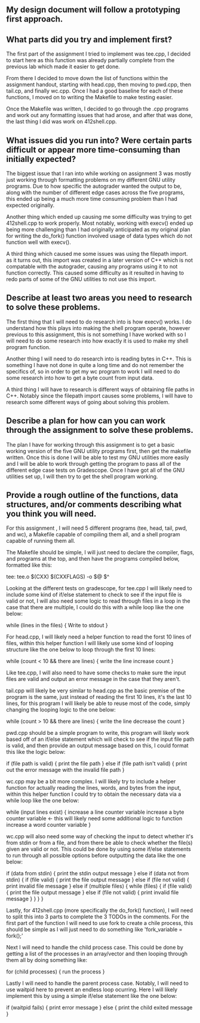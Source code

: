 ## My design document will follow a prototyping first approach.

## What parts did you try and implement first?

The first part of the assignment I tried to implement was tee.cpp, I decided to start here as this function was already partially complete from the previous lab which made it easier to get done.

From there I decided to move down the list of functions within the assignment handout, starting with head.cpp, then moving to pwd.cpp, then tail.cp, and finally wc.cpp. Once I had a good baseline for each of these functions, I moved on to writing the Makefile to make testing easier.

Once the Makefile was written, I decided to go through the .cpp programs and work out any formatting issues that had arose, and after that was done, the last thing I did was work on 412shell.cpp.

## What issues did you run into? Were certain parts difficult or appear  more time-consuming than initially expected?

The biggest issue that I ran into while working on assignment 3 was mostly just working through formatting problems on my different GNU utility programs. Due to how specific the autograder wanted the output to be, along with the number of different edge cases across the five programs, this ended up being a much more time consuming problem than I had expected originally.

Another thing which ended up causing me some difficulty was trying to get 412shell.cpp to work properly. Most notably, working with execv() ended up being more challenging than I had originally anticipated as my original plan for writing the do_fork() function involved usage of data types which do not function well with execv().

A third thing which caused me some issues was using the filepath import. as it turns out, this import was created in a later version of C++ which is not compatable with the autograder, causing any programs using it to not function correctly. This caused some difficulty as it resulted in having to redo parts of some of the GNU utilities to not use this import.

## Describe at least two areas you need to research to solve these  problems.

The first thing that I will need to do research into is how execv() works. I do understand how this plays into making the shell program operate, however previous to this assignment, this is not something I have worked with so I will need to do some research into how exactly it is used to make my shell program function.

Another thing I will need to do research into is reading bytes in C++. This is something I have not done in quite a long time and do not remember the specifics of, so in order to get my wc program to work I will need to do some research into how to get a byte count from input data.

A third thing I will have to research is different ways of obtaining file paths in C++. Notably since the filepath import causes some problems, I will have to research some different ways of going about solving this problem.

## Describe a plan for how can you can work through the assignment to  solve these problems.

The plan I have for working through this assignment is to get a basic working version of the five GNU utility programs first, then get the makefile written. Once this is done I will be able to test my GNU utilities more easily and I will be able to work through getting the program to pass all of the different edge case tests on Gradescope. Once I have got all of the GNU utilities set up, I will then try to get the shell program working.

## Provide a rough outline of the functions, data structures, and/or comments describing what you think you will need.

For this assignment , I will need 5 different programs (tee, head, tail, pwd, and wc), a Makefile capable of compiling them all, and a shell program capable of running them all.

The Makefile should be simple, I will just need to declare the compiler, flags, and programs at the top, and then have the programs compiled below, formatted like this:

tee: tee.o
	$(CXX) $(CXXFLAGS) -o $@ $^

Looking at the different tests on gradescope, for tee.cpp I will likely need to include some kind of if/else statement to check to see if the input file is valid or not, I will also need some logic to read through files in a loop in the case that there are multiple, I could do this with a while loop like the one below:

while (lines in the files) {
        Write to stdout
}

For head.cpp, I will likely need a helper function to read the forst 10 lines of files, within this helper function I will likely use some kind of looping structure like the one below to loop through the first 10 lines:

while (count < 10 && there are lines) {
        write the line
        increase count
}

Like tee.cpp, I will also need to have some checks to make sure the input files are valid and output an error message in the case that they aren't.

tail.cpp will likely be very similar to head.cpp as the basic premise of the program is the same, just instead of reading the first 10 lines, it's the last 10 lines, for this program I will likely be able to reuse most of the code, simply changing the looping logic to the one below:

while (count > 10 && there are lines) {
        write the line
        decrease the count
}

pwd.cpp should be a simple program to write, this program will likely work based off of an if/else statement which will check to see if the input file path is valid, and then provide an output message based on this, I could format this like the logic below:

if (file path is valid) {
    print the file path
}
else if (file path isn't valid) {
    print out the error message with the invalid file path
}

wc.cpp may be a bit more complex. I will likely try to include a helper function for actually reading the lines, words, and bytes from the input, within this helper function I could try to obtain the necessary data via a while loop like the one below:

while (input lines exist) {
    increase a line counter variable
    increase a byte counter variable <- this will likely need some additional logic to function
    increase a word counter variable
}

wc.cpp will also need some way of checking the input to detect whether it's from stdin or from a file, and from there be able to check whether the file(s) given are valid or not. This could be done by using some if/else statements to run through all possible options before outputting the data like the one below:

if (data from stdin) {
    print the stdin output message
}
else if (data not from stdin) {
    if (file valid) {
        print the file output message
    }
    else if (file not valid) {
        print invalid file message
    }
    else if (multiple files) {
        while (files) {
            if (file valid) {
                print the file output message
            }
            else if (file not valid) {
                print invalid file message
            }
        }
    }
}

Lastly, for 412shell.cpp (more specifically the do_fork() function), I will need to split this into 3 parts to complete the 3 TODOs in the comments. For the first part of the function I will need to use fork to create a chile process, this should be simple as I will just need to do something like 'fork_variable = fork();'

Next I will need to handle the child process case. This could be done by getting a list of the processes in an array/vector and then looping through them all by doing something like:

for (child processes) {
    run the process
}

Lastly I will need to handle the parent process case. Notably, I will need to use waitpid here to prevent an endless loop ocurring. Here I will likely implement this by using a simple if/else statement like the one below:

if (waitpid fails) {
    print error message
}
else {
    print the child exited message
}